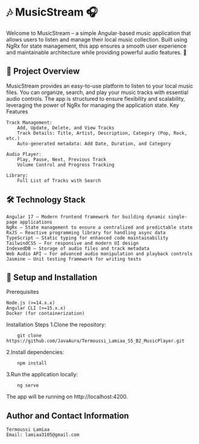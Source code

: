# 🎶 MusicStream 🎧

Welcome to MusicStream – a simple Angular-based music application that allows users to listen and manage their local music collection. Built using NgRx for state management, this app ensures a smooth user experience and maintainable architecture while providing powerful audio features. 🎼

## 🚀 Project Overview

MusicStream provides an easy-to-use platform to listen to your local music files. You can organize, search, and play your music tracks with essential audio controls. The app is structured to ensure flexibility and scalability, leveraging the power of NgRx for managing the application state.
Key Features

    Track Management:
        Add, Update, Delete, and View Tracks
        Track Details: Title, Artist, Description, Category (Pop, Rock, etc.)
        Auto-generated metadata: Add Date, Duration, and Category

    Audio Player:
        Play, Pause, Next, Previous Track
        Volume Control and Progress Tracking

    Library:
        Full List of Tracks with Search

## 🛠️ Technology Stack

    Angular 17 – Modern frontend framework for building dynamic single-page applications
    NgRx – State management to ensure a centralized and predictable state
    RxJS – Reactive programming library for handling async data
    TypeScript – Static typing for enhanced code maintainability
    TailwindCSS – For responsive and modern UI design
    IndexedDB – Storage of audio files and track metadata
    Web Audio API – For advanced audio manipulation and playback controls
    Jasmine – Unit testing framework for writing tests

## 📲 Setup and Installation
Prerequisites

    Node.js (>=14.x.x)
    Angular CLI (>=15.x.x)
    Docker (for containerization)

Installation Steps
  1.Clone the repository:
       
        git clone https://github.com/JavaAura/Termoussi_Lamiaa_S5_B2_MusicPlayer.git
  2.Install dependencies:
        
        npm install
  3.Run the application locally:
       
        ng serve
  The app will be running on http://localhost:4200.

## Author and Contact Information

    Termoussi Lamiaa 
    Email: lamiaa3105@gmail.com

          
